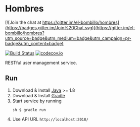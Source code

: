 # Hombres

[![Join the chat at https://gitter.im/el-bombillo/hombres](https://badges.gitter.im/Join%20Chat.svg)](https://gitter.im/el-bombillo/hombres?utm_source=badge&utm_medium=badge&utm_campaign=pr-badge&utm_content=badge)

[![Build Status](https://travis-ci.org/el-bombillo/hombres.svg?branch=master)](https://travis-ci.org/el-bombillo/hombres)
[![codecov.io](https://codecov.io/github/el-bombillo/hombres/coverage.svg?branch=master)](https://codecov.io/github/el-bombillo/hombres?branch=master)

RESTful user management service. 

## Run

1. Download & Install [Java](http://www.oracle.com/technetwork/java/javase/downloads/) >= 1.8
2. Download & Install [Gradle](http://gradle.org/)
3. Start service by running 
   ```
   sh $ gradle run
   ```
4. Use API URL `http://localhost:2010/`